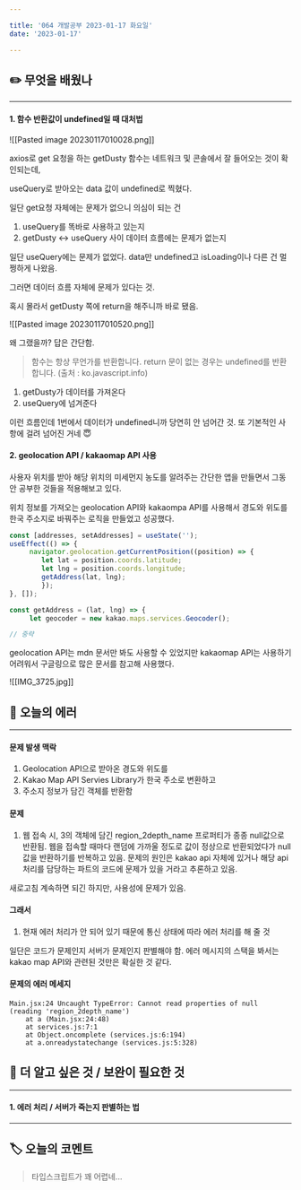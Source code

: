 ```yaml
---

title: '064 개발공부 2023-01-17 화요일'
date: '2023-01-17'

---
```


## ✏️ 무엇을 배웠나
---
#### 1. 함수 반환값이 undefined일 때 대처법

![[Pasted image 20230117010028.png]]

axios로 get 요청을 하는 getDusty 함수는 네트워크 및 콘솔에서 잘 들어오는 것이 확인되는데,

useQuery로 받아오는 data 값이 undefined로 찍혔다.

일단 get요청 자체에는 문제가 없으니 의심이 되는 건
1. useQuery를 똑바로 사용하고 있는지
2. getDusty <-> useQuery 사이 데이터 흐름에는 문제가 없는지

일단 useQuery에는 문제가 없었다.
data만 undefined고 isLoading이나 다른 건 멀쩡하게 나왔음.

그러면 데이터 흐름 자체에 문제가 있다는 것.

혹시 몰라서 getDusty 쪽에 return을 해주니까 바로 됐음.

![[Pasted image 20230117010520.png]]

왜 그랬을까? 답은 간단함.

> 함수는 항상 무언가를 반환합니다. return 문이 없는 경우는 undefined를 반환합니다. (출처 : ko.javascript.info)

1. getDusty가 데이터를 가져온다
2. useQuery에 넘겨준다

이런 흐름인데 1번에서 데이터가 undefined니까 당연히 안 넘어간 것. 또 기본적인 사항에 걸려 넘어진 거네 😇

#### 2. geolocation API / kakaomap API 사용

사용자 위치를 받아 해당 위치의 미세먼지 농도를 알려주는 간단한 앱을 만들면서 그동안 공부한 것들을 적용해보고 있다.

위치 정보를 가져오는 geolocation API와 kakaompa API를 사용해서 경도와 위도를 한국 주소지로 바꿔주는 로직을 만들었고 성공했다.

```js
const [addresses, setAddresses] = useState('');
useEffect(() => {
	 navigator.geolocation.getCurrentPosition((position) => {
		let lat = position.coords.latitude;
		let lng = position.coords.longitude;
		getAddress(lat, lng);
		});
}, []);

const getAddress = (lat, lng) => {
	 let geocoder = new kakao.maps.services.Geocoder();

// 중략
```

geolocation API는 mdn 문서만 봐도 사용할 수 있었지만 kakaomap API는 사용하기 어려워서 구글링으로 많은 문서를 참고해 사용했다.

![[IMG_3725.jpg]]

## 🥵 오늘의 에러
---
#### 문제 발생 맥락

1. Geolocation API으로 받아온 경도와 위도를
2. Kakao Map API Servies Library가 한국 주소로 변환하고
3. 주소지 정보가 담긴 객체를 반환함

#### 문제

1. 웹 접속 시, 3의 객체에 담긴 region_2depth_name 프로퍼티가 종종 null값으로 반환됨.
웹을 접속할 때마다 랜덤에 가까울 정도로 값이 정상으로 반환되었다가 null값을 반환하기를 반복하고 있음. 문제의 원인은 kakao api 자체에 있거나 해당 api 처리를 담당하는 파트의 코드에 문제가 있을 거라고 추론하고 있음.

새로고침 계속하면 되긴 하지만, 사용성에 문제가 있음.

#### 그래서

1. 현재 에러 처리가 안 되어 있기 때문에 통신 상태에 따라 에러 처리를 해 줄 것

일단은 코드가 문제인지 서버가 문제인지 판별해야 함. 에러 메시지의 스택을 봐서는 kakao map API와 관련된 것만은 확실한 것 같다.

#### 문제의 에러 메세지

```
Main.jsx:24 Uncaught TypeError: Cannot read properties of null (reading 'region_2depth_name')
    at a (Main.jsx:24:48)
    at services.js:7:1
    at Object.oncomplete (services.js:6:194)
    at a.onreadystatechange (services.js:5:328)
```

## 🔎 더 알고 싶은 것 / 보완이 필요한 것
---
#### 1. 에러 처리 / 서버가 죽는지 판별하는 법

---
## 🏷️ 오늘의 코멘트
> 타입스크립트가 꽤 어렵네...


